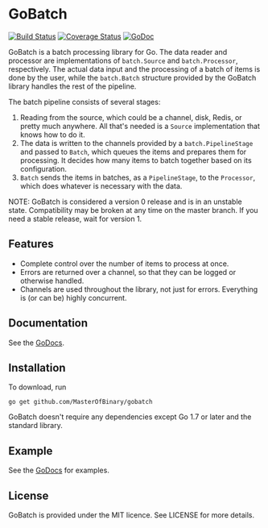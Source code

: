 GoBatch
=======

[![Build Status](https://travis-ci.org/MasterOfBinary/gobatch.svg?branch=master)](https://travis-ci.org/MasterOfBinary/gobatch)
[![Coverage Status](https://coveralls.io/repos/github/MasterOfBinary/gobatch/badge.svg?branch=master)](https://coveralls.io/github/MasterOfBinary/gobatch?branch=master)
[![GoDoc](https://godoc.org/github.com/MasterOfBinary/gobatch?status.svg)](https://godoc.org/github.com/MasterOfBinary/gobatch)

GoBatch is a batch processing library for Go. The data reader and processor are
implementations of `batch.Source` and `batch.Processor`, respectively. The
actual data input and the processing of a batch of items is done by the
user, while the `batch.Batch` structure provided by the GoBatch library
handles the rest of the pipeline.

The batch pipeline consists of several stages:

1. Reading from the source, which could be a channel, disk, Redis, or pretty
much anywhere. All that's needed is a `Source` implementation that knows how to
do it.
2. The data is written to the channels provided by a `batch.PipelineStage` and
passed to `Batch`, which queues the items and prepares them for processing. It
decides how many items to batch together based on its configuration.
3. `Batch` sends the items in batches, as a `PipelineStage`, to the `Processor`,
which does whatever is necessary with the data.

NOTE: GoBatch is considered a version 0 release and is in an unstable state. Compatibility
may be broken at any time on the master branch. If you need a stable release, wait for
version 1.

Features
--------

* Complete control over the number of items to process at once.
* Errors are returned over a channel, so that they can be logged or otherwise
handled.
* Channels are used throughout the library, not just for errors. Everything is
(or can be) highly concurrent.

Documentation
-------------

See the [GoDocs](https://godoc.org/github.com/MasterOfBinary/gobatch).

Installation
------------

To download, run

    go get github.com/MasterOfBinary/gobatch

GoBatch doesn't require any dependencies except Go 1.7 or later and the
standard library.

Example
-------

See the [GoDocs](https://godoc.org/github.com/MasterOfBinary/gobatch) for examples.

License
-------

GoBatch is provided under the MIT licence. See LICENSE for more details.